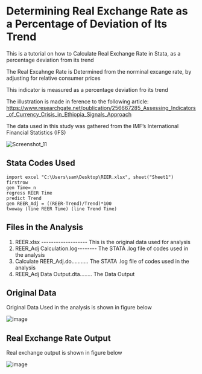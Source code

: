 # Determining Real Exchange Rate as a Percentage of Deviation of Its Trend
This is a tutorial on how to Calculate Real Exchange Rate in Stata, as a percentage deviation from its trend

The Real Excahnge Rate is Determined from the norminal excange rate, by adjusting for relative consumer prices

This indicator is measured as a percentage deviation fro its trend

The illustration is made in ference to the following article: https://www.researchgate.net/publication/256667285_Assessing_Indicators_of_Currency_Crisis_in_Ethiopia_Signals_Approach 

The data used in this study was gathered from the IMF’s International Financial Statistics (IFS)

![Screenshot_11](https://user-images.githubusercontent.com/74916045/183048788-c882460e-ff64-411b-b657-85a91a50b958.png)

## Stata Codes Used 
    import excel "C:\Users\sam\Desktop\REER.xlsx", sheet("Sheet1") firstrow
    gen Time=_n  
    regress REER Time
    predict Trend
    gen REER_Adj = ((REER-Trend)/Trend)*100
    twoway (line REER Time) (line Trend Time)
    
    
## Files in the Analysis 
1. REER.xlsx    ------------------- This is the original data used for analysis                      
2. REER_Adj Calculation.log-------- The STATA .log file of codes used in the analysis
3. Calculate REER_Adj.do........... The STATA .log file of codes used in the analysis
4. REER_Adj Data Output.dta........ The Data Output 

## Original Data 
Original Data Used in the analysis is shown in figure below

![image](https://user-images.githubusercontent.com/74916045/183051914-577ffb41-f082-4a91-8461-a1ee50719285.png)

## Real Exchange Rate Output

Real exchange output is shown in figure below

![image](https://user-images.githubusercontent.com/74916045/183052201-2880bc19-ae50-4ae2-ac6c-97327e2dc88f.png)


